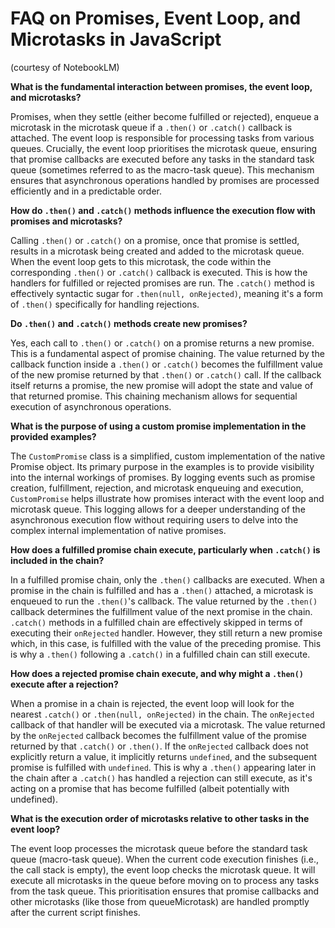 # FAQ on Promises, Event Loop, and Microtasks in JavaScript

(courtesy of NotebookLM)


**What is the fundamental interaction between promises, the event loop, and microtasks?**

Promises, when they settle (either become fulfilled or rejected), enqueue a microtask in the microtask queue if a `.then()` or `.catch()` callback is attached. The event loop is responsible for processing tasks from various queues. Crucially, the event loop prioritises the microtask queue, ensuring that promise callbacks are executed before any tasks in the standard task queue (sometimes referred to as the macro-task queue). This mechanism ensures that asynchronous operations handled by promises are processed efficiently and in a predictable order.

**How do `.then()` and `.catch()` methods influence the execution flow with promises and microtasks?**

Calling `.then()` or `.catch()` on a promise, once that promise is settled, results in a microtask being created and added to the microtask queue. When the event loop gets to this microtask, the code within the corresponding `.then()` or `.catch()` callback is executed. This is how the handlers for fulfilled or rejected promises are run. The `.catch()` method is effectively syntactic sugar for `.then(null, onRejected)`, meaning it's a form of `.then()` specifically for handling rejections.

**Do `.then()` and `.catch()` methods create new promises?**

Yes, each call to `.then()` or `.catch()` on a promise returns a new promise. This is a fundamental aspect of promise chaining. The value returned by the callback function inside a `.then()` or `.catch()` becomes the fulfillment value of the new promise returned by that `.then()` or `.catch()` call. If the callback itself returns a promise, the new promise will adopt the state and value of that returned promise. This chaining mechanism allows for sequential execution of asynchronous operations.

**What is the purpose of using a custom promise implementation in the provided examples?**

The `CustomPromise` class is a simplified, custom implementation of the native Promise object. Its primary purpose in the examples is to provide visibility into the internal workings of promises. By logging events such as promise creation, fulfillment, rejection, and microtask enqueuing and execution, `CustomPromise` helps illustrate how promises interact with the event loop and microtask queue. This logging allows for a deeper understanding of the asynchronous execution flow without requiring users to delve into the complex internal implementation of native promises.
  
**How does a fulfilled promise chain execute, particularly when `.catch()` is included in the chain?**

In a fulfilled promise chain, only the `.then()` callbacks are executed. When a promise in the chain is fulfilled and has a `.then()` attached, a microtask is enqueued to run the `.then()`'s callback. The value returned by the `.then()` callback determines the fulfillment value of the next promise in the chain. `.catch()` methods in a fulfilled chain are effectively skipped in terms of executing their `onRejected` handler. However, they still return a new promise which, in this case, is fulfilled with the value of the preceding promise. This is why a `.then()` following a `.catch()` in a fulfilled chain can still execute.

**How does a rejected promise chain execute, and why might a `.then()` execute after a rejection?**

When a promise in a chain is rejected, the event loop will look for the nearest `.catch()` or `.then(null, onRejected)` in the chain. The `onRejected` callback of that handler will be executed via a microtask. The value returned by the `onRejected` callback becomes the fulfillment value of the promise returned by that `.catch()` or `.then()`. If the `onRejected` callback does not explicitly return a value, it implicitly returns `undefined`, and the subsequent promise is fulfilled with `undefined`. This is why a `.then()` appearing later in the chain after a `.catch()` has handled a rejection can still execute, as it's acting on a promise that has become fulfilled (albeit potentially with undefined).

**What is the execution order of microtasks relative to other tasks in the event loop?**

The event loop processes the microtask queue before the standard task queue (macro-task queue). When the current code execution finishes (i.e., the call stack is empty), the event loop checks the microtask queue. It will execute all microtasks in the queue before moving on to process any tasks from the task queue. This prioritisation ensures that promise callbacks and other microtasks (like those from queueMicrotask) are handled promptly after the current script finishes.
